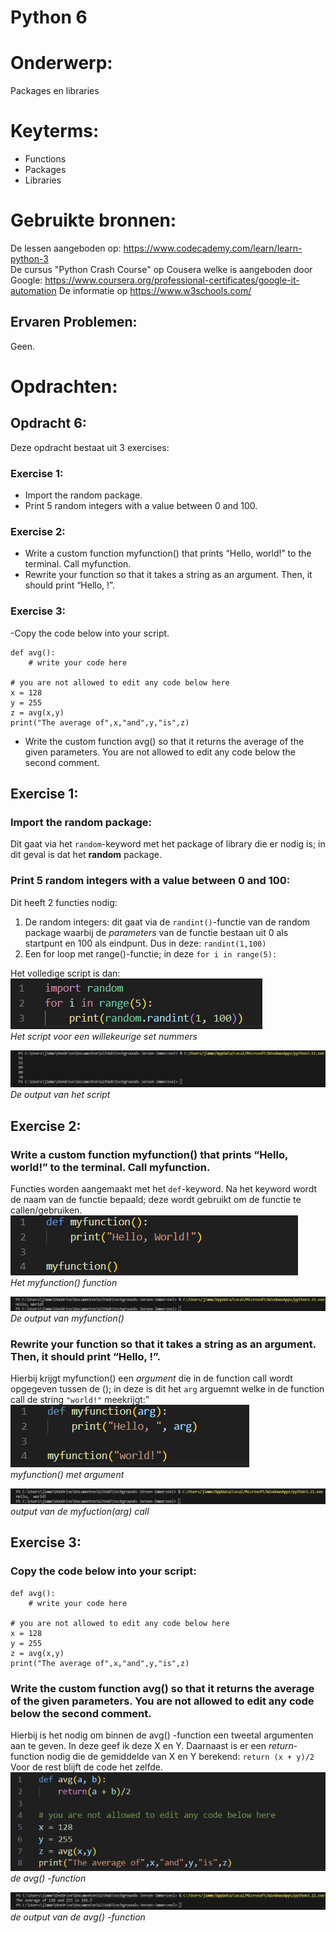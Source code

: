 # Python 6
# Onderwerp:
Packages en libraries

# Keyterms:
- Functions
- Packages
- Libraries

# Gebruikte bronnen:
De lessen aangeboden op:
     https://www.codecademy.com/learn/learn-python-3  
De cursus "Python Crash Course" op Cousera welke is aangeboden door Google: 
    https://www.coursera.org/professional-certificates/google-it-automation
De informatie op https://www.w3schools.com/ 

## Ervaren Problemen:
Geen.

# Opdrachten:
## Opdracht 6:
Deze opdracht bestaat uit 3 exercises:
### Exercise 1:
- Import the random package.
- Print 5 random integers with a value between 0 and 100.

### Exercise 2:
- Write a custom function myfunction() that prints “Hello, world!” to the terminal. Call myfunction.
- Rewrite your function so that it takes a string as an argument. Then, it should print “Hello, <string>!”.

### Exercise 3:
-Copy the code below into your script.
```
def avg():
	# write your code here

# you are not allowed to edit any code below here
x = 128
y = 255
z = avg(x,y)
print("The average of",x,"and",y,"is",z)
```
- Write the custom function avg() so that it returns the average of the given parameters. You are not allowed to edit any code below the second comment.

## Exercise 1:
### Import the random package:
Dit gaat via het ```random```-keyword met het package of library die er nodig is; in dit geval is dat het **random** package.

### Print 5 random integers with a value between 0 and 100:
Dit heeft 2 functies nodig:
1) De random integers: dit gaat via de ```randint()```-functie van de random package waarbij de *parameters* van de functie bestaan uit 0 als startpunt en 100 als eindpunt.
Dus in deze: ```randint(1,100)```
2) Een for loop met range()-functie; in deze ```for i in range(5):```

Het volledige script is dan:  
![Het script voor een willekeurige set nummers](/00_includes/Python_images/opdracht6_1_1.png)  
*Het script voor een willekeurige set nummers* 

![De output van het script](/00_includes/Python_images/opdracht6_1_1_output.png)  
*De output van het script*


## Exercise 2:
### Write a custom function myfunction() that prints “Hello, world!” to the terminal. Call myfunction.
Functies worden aangemaakt met het ```def```-keyword. Na het keyword wordt de naam van de functie bepaald; deze wordt gebruikt om de functie te callen/gebruiken.   
![het myfunction() function](/00_includes/Python_images/opdracht6_2_1.png)  
*Het myfunction() function*

![De output van myfunction](/00_includes/Python_images/opdracht6_2_1_output.png)    
*De output van myfunction()*


### Rewrite your function so that it takes a string as an argument. Then, it should print “Hello, <string>!”.
Hierbij krijgt myfunction() een *argument* die in de function call wordt opgegeven tussen de (); in deze is dit het ```arg``` arguemnt welke in de function call de string ```"world!"``` meekrijgt:"  
![myfunction(arg)](/00_includes/Python_images/opdracht6_2_2.png)  
*myfunction() met argument* 

![Output van de myfunction(arg) call](/00_includes/Python_images/opdracht6_2_2_output.png)  
*output van de myfuction(arg) call* 

## Exercise 3:
### Copy the code below into your script:
```
def avg():
	# write your code here

# you are not allowed to edit any code below here
x = 128
y = 255
z = avg(x,y)
print("The average of",x,"and",y,"is",z)
```
### Write the custom function avg() so that it returns the average of the given parameters. You are not allowed to edit any code below the second comment.

Hierbij is het nodig om binnen de avg() -function een tweetal argumenten aan te geven. In deze geef ik deze X en Y. Daarnaast is er een *return*-function nodig die de gemiddelde van X en Y berekend: ```return (x + y)/2``` 
Voor de rest blijft de code het zelfde.
![de avg()-fucntion](/00_includes/Python_images/opdracht6_3_1.png)  
*de avg() -function*

![De ouput van de avg() -function](/00_includes/Python_images/opdracht6_3_1_output.png)  
*de output van de avg() -function*